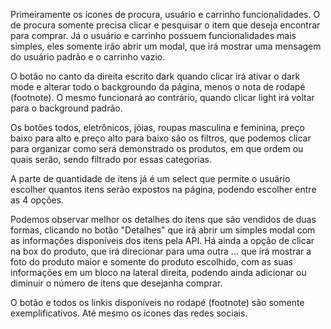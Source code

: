 Primeiramente os ícones de procura, usuário e carrinho funcionalidades. O de procura somente precisa clicar e pesquisar o item que deseja encontrar para comprar. Já o usuário e carrinho possuem funcionalidades mais simples, eles somente irão abrir um modal, que irá mostrar uma mensagem do usuário padrão e o carrinho vazio.

O botão no canto da direita escrito dark quando clicar irá ativar o dark mode e alterar todo o backgroundo da página, menos o nota de rodapé (footnote). O mesmo funcionará ao contrário, quando clicar light irá voltar para o background padrão.

Os botões todos, eletrônicos, jóias, roupas masculina e feminina, preço baixo para alto e preço alto para baixo são os filtros, que podemos clicar para organizar como será demonstrado os produtos, em que ordem ou quais serão, sendo filtrado por essas categorias.

A parte de quantidade de itens já é um select que permite o usuário escolher quantos itens serão expostos na página, podendo escolher entre as 4 opções.

Podemos observar melhor os detalhes do itens que são vendidos de duas formas, clicando no botão "Detalhes" que irá abrir um simples modal com as informações disponíveis dos itens pela API. Há ainda a opção de clicar na box do produto, que irá direcionar para uma outra ... que irá mostrar a foto do produto maior e somente do produto escolhido, com as suas informações em um bloco na lateral direita, podendo ainda adicionar ou diminuir o número de itens que desejanha comprar. 

O botão e todos os linkis disponíveis no rodapé (footnote) são somente exemplificativos. Até mesmo os ícones das redes sociais.